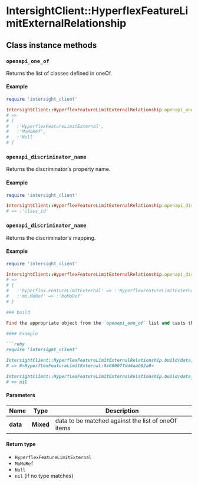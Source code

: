 # IntersightClient::HyperflexFeatureLimitExternalRelationship

## Class instance methods

### `openapi_one_of`

Returns the list of classes defined in oneOf.

#### Example

```ruby
require 'intersight_client'

IntersightClient::HyperflexFeatureLimitExternalRelationship.openapi_one_of
# =>
# [
#   :'HyperflexFeatureLimitExternal',
#   :'MoMoRef',
#   :'Null'
# ]
```

### `openapi_discriminator_name`

Returns the discriminator's property name.

#### Example

```ruby
require 'intersight_client'

IntersightClient::HyperflexFeatureLimitExternalRelationship.openapi_discriminator_name
# => :'class_id'
```

### `openapi_discriminator_name`

Returns the discriminator's mapping.

#### Example

```ruby
require 'intersight_client'

IntersightClient::HyperflexFeatureLimitExternalRelationship.openapi_discriminator_mapping
# =>
# {
#   :'hyperflex.FeatureLimitExternal' => :'HyperflexFeatureLimitExternal',
#   :'mo.MoRef' => :'MoMoRef'
# }

### build

Find the appropriate object from the `openapi_one_of` list and casts the data into it.

#### Example

```ruby
require 'intersight_client'

IntersightClient::HyperflexFeatureLimitExternalRelationship.build(data)
# => #<HyperflexFeatureLimitExternal:0x00007fdd4aab02a0>

IntersightClient::HyperflexFeatureLimitExternalRelationship.build(data_that_doesnt_match)
# => nil
```

#### Parameters

| Name | Type | Description |
| ---- | ---- | ----------- |
| **data** | **Mixed** | data to be matched against the list of oneOf items |

#### Return type

- `HyperflexFeatureLimitExternal`
- `MoMoRef`
- `Null`
- `nil` (if no type matches)

